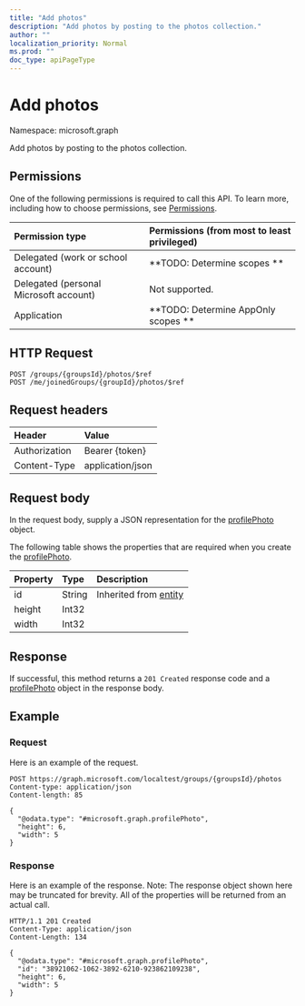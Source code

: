 ```yaml
---
title: "Add photos"
description: "Add photos by posting to the photos collection."
author: ""
localization_priority: Normal
ms.prod: ""
doc_type: apiPageType
---
```


# Add photos

Namespace: microsoft.graph

Add photos by posting to the photos collection.

## Permissions
One of the following permissions is required to call this API. To learn more, including how to choose permissions, see [Permissions](/concepts/permissions-reference.md).

|Permission type|Permissions (from most to least privileged)|
|:---|:---|
|Delegated (work or school account)|**TODO: Determine scopes **|
|Delegated (personal Microsoft account)|Not supported.|
|Application|**TODO: Determine AppOnly scopes **|

## HTTP Request
<!-- {
  "blockType": "ignored"
}
-->
``` http
POST /groups/{groupsId}/photos/$ref
POST /me/joinedGroups/{groupId}/photos/$ref
```

## Request headers
|Header|Value|
|:---|:---|
|Authorization|Bearer {token}|
|Content-Type|application/json|

## Request body
In the request body, supply a JSON representation for the [profilePhoto](../resources/profilephoto.md) object.

The following table shows the properties that are required when you create the [profilePhoto](../resources/profilephoto.md).

|Property|Type|Description|
|:---|:---|:---|
|id|String| Inherited from [entity](../resources/entity.md)|
|height|Int32||
|width|Int32||



## Response
If successful, this method returns a `201 Created` response code and a [profilePhoto](../resources/profilephoto.md) object in the response body.

## Example

### Request
Here is an example of the request.
<!-- {
  "blockType": "request",
  "name": "create_profilephoto_from_"
}
-->
``` http
POST https://graph.microsoft.com/localtest/groups/{groupsId}/photos
Content-type: application/json
Content-length: 85

{
  "@odata.type": "#microsoft.graph.profilePhoto",
  "height": 6,
  "width": 5
}
```

### Response
Here is an example of the response. Note: The response object shown here may be truncated for brevity. All of the properties will be returned from an actual call.
<!-- {
  "blockType": "response",
  "truncated": true,
  "@odata.type": "microsoft.graph.profilephoto"
}
-->
``` http
HTTP/1.1 201 Created
Content-Type: application/json
Content-Length: 134

{
  "@odata.type": "#microsoft.graph.profilePhoto",
  "id": "38921062-1062-3892-6210-923862109238",
  "height": 6,
  "width": 5
}
```

